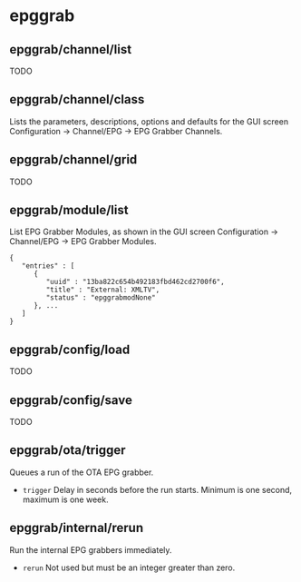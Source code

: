 # epggrab

## epggrab/channel/list
TODO
## epggrab/channel/class
Lists the parameters, descriptions, options and defaults for the GUI screen Configuration -> Channel/EPG -> EPG Grabber Channels.
## epggrab/channel/grid
TODO
## epggrab/module/list
List EPG Grabber Modules, as shown in the GUI screen Configuration -> Channel/EPG -> EPG Grabber Modules.
```
{
   "entries" : [
      {
         "uuid" : "13ba822c654b492183fbd462cd2700f6",
         "title" : "External: XMLTV",
         "status" : "epggrabmodNone"
      }, ...
   ]
}
```
## epggrab/config/load
TODO
## epggrab/config/save
TODO
## epggrab/ota/trigger
Queues a run of the OTA EPG grabber.
- `trigger` Delay in seconds before the run starts. Minimum is one second, maximum is one week.
## epggrab/internal/rerun
Run the internal EPG grabbers immediately.
- `rerun` Not used but must be an integer greater than zero.
